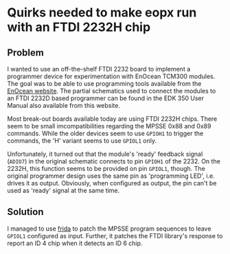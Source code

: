 # Quirks needed to make eopx run with an FTDI 2232H chip

## Problem

I wanted to use an off-the-shelf FTDI 2232 board to implement a programmer device for experimentation
with EnOcean TCM300 modules. The goal was to be able to use programming tools available from the
[EnOcean website](https://www.enocean.com/). The partial schematics used to connect the modules to an
FTDI 2232D based programmer can be found in the EDK 350 User Manual also available from this website.

Most break-out boards available today are using FTDI 2232H chips. There seem to be small imcompatibilities
regarding the MPSSE 0x88 and 0x89 commands. While the older devices seem to use `GPIOH1` to trigger the 
commands, the 'H' variant seems to use `GPIOL1` only.

Unfortunately, it turned out that the module's 'ready' feedback signal (`ADIO7`) in the original
schematic connects to pin `GPIOH1` of the 2232. On the 2232H, this function seems to be provided on pin
`GPIOL1`, though. The original programmer design uses the same pin as 'programming LED', i.e. drives it
as output. Obviously, when configured as output, the pin can't be used as 'ready' signal at the same time.

## Solution

I managed to use [frida](https://frida.re/) to patch the MPSSE program sequences to leave `GPIOL1`
configured as input. Further, it patches the FTDI library's response to report an ID 4 chip when it
detects an ID 6 chip.
